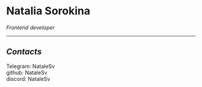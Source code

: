 # Natalia Sorokina

 *Frontend developer*
<hr>

## *Contacts*

Telegram: NataleSv </br>
github: NataleSv </br>
discord: NataleSv </br>
